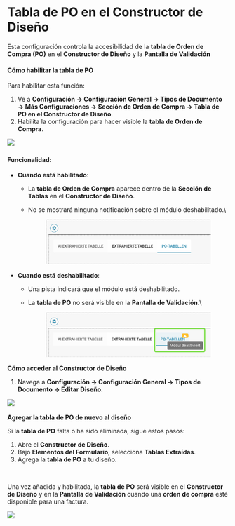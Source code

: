 # Tabla de PO en el Constructor de Diseño

Esta configuración controla la accesibilidad de la **tabla de Orden de Compra (PO)** en el **Constructor de Diseño** y la **Pantalla de Validación**

#### **Cómo habilitar la tabla de PO**

Para habilitar esta función:

1. Ve a **Configuración → Configuración General → Tipos de Documento → Más Configuraciones → Sección de Orden de Compra → Tabla de PO en el Constructor de Diseño**.
2. Habilita la configuración para hacer visible la **tabla de Orden de Compra**.

![](https://docs.docbits.com/~gitbook/image?url=https%3A%2F%2F578966019-files.gitbook.io%2F%7E%2Ffiles%2Fv0%2Fb%2Fgitbook-x-prod.appspot.com%2Fo%2Fspaces%252FT2n2w4uDCJvv7CJ5zrdk%252Fuploads%252Fc8KSbwIA0OyzFipEcfS5%252FiScreen%2520Shoter%2520-%2520Google%2520Chrome%2520-%2520250210131953.jpg%3Falt%3Dmedia%26token%3Dc3974264-1aeb-4c6b-bbc9-351a040c2e28\&width=768\&dpr=4\&quality=100\&sign=61fb045\&sv=2)

#### **Funcionalidad:**

* **Cuando está habilitado**:
  * La **tabla de Orden de Compra** aparece dentro de la **Sección de Tablas** en el **Constructor de Diseño**.
  *   No se mostrará ninguna notificación sobre el módulo deshabilitado.\


      <figure><img src="../../../../../.gitbook/assets/image.png" alt=""><figcaption></figcaption></figure>
* **Cuando está deshabilitado**:
  * Una pista indicará que el módulo está deshabilitado.
  *   La **tabla de PO** no será visible en la **Pantalla de Validación**.\


      <figure><img src="../../../../../.gitbook/assets/image (1).png" alt=""><figcaption></figcaption></figure>

**Cómo acceder al Constructor de Diseño**

1. Navega a **Configuración → Configuración General → Tipos de Documento → Editar Diseño**.

![](https://docs.docbits.com/~gitbook/image?url=https%3A%2F%2F578966019-files.gitbook.io%2F%7E%2Ffiles%2Fv0%2Fb%2Fgitbook-x-prod.appspot.com%2Fo%2Fspaces%252FT2n2w4uDCJvv7CJ5zrdk%252Fuploads%252FPWDPhH7uZQxm80WoN0Pa%252FiScreen%2520Shoter%2520-%2520Google%2520Chrome%2520-%2520250210135142.jpg%3Falt%3Dmedia%26token%3D4ffae022-8810-4007-a8e0-3f971636e8da\&width=768\&dpr=4\&quality=100\&sign=45c998f5\&sv=2)

**Agregar la tabla de PO de nuevo al diseño**

Si la **tabla de PO** falta o ha sido eliminada, sigue estos pasos:

1. Abre el **Constructor de Diseño**.
2. Bajo **Elementos del Formulario**, selecciona **Tablas Extraídas**.
3. Agrega la **tabla de PO** a tu diseño.

<div align="left"><img src="https://docs.docbits.com/~gitbook/image?url=https%3A%2F%2F578966019-files.gitbook.io%2F%7E%2Ffiles%2Fv0%2Fb%2Fgitbook-x-prod.appspot.com%2Fo%2Fspaces%252FT2n2w4uDCJvv7CJ5zrdk%252Fuploads%252FruKctR4Kn78U15xYUXIR%252FiScreen%2520Shoter%2520-%2520Google%2520Chrome%2520-%2520250210135437.jpg%3Falt%3Dmedia%26token%3D9fda3d8d-d72b-49f9-8cb7-f2eff66c5c6c&#x26;width=768&#x26;dpr=4&#x26;quality=100&#x26;sign=acacb6e3&#x26;sv=2" alt=""></div>

Una vez añadida y habilitada, la **tabla de PO** será visible en el **Constructor de Diseño** y en la **Pantalla de Validación** cuando una **orden de compra** esté disponible para una factura.

![](https://docs.docbits.com/~gitbook/image?url=https%3A%2F%2F578966019-files.gitbook.io%2F%7E%2Ffiles%2Fv0%2Fb%2Fgitbook-x-prod.appspot.com%2Fo%2Fspaces%252FT2n2w4uDCJvv7CJ5zrdk%252Fuploads%252FvDUUXZQhtPS1TkaqeHm1%252FiScreen%2520Shoter%2520-%2520Google%2520Chrome%2520-%2520250210133655.jpg%3Falt%3Dmedia%26token%3D3bebdb16-d12a-4224-b4e6-a3cb1fa60b9f\&width=768\&dpr=4\&quality=100\&sign=aa88173a\&sv=2)

